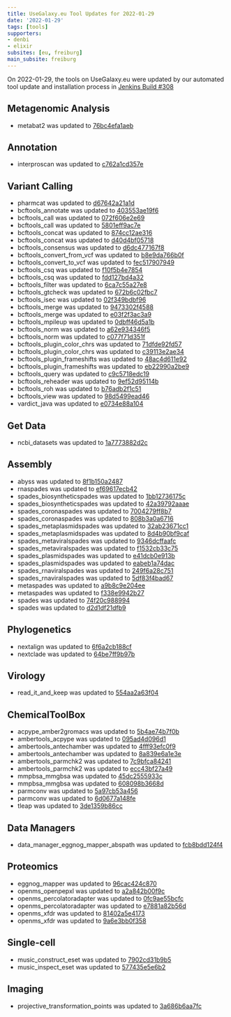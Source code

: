 ```yaml
---
title: UseGalaxy.eu Tool Updates for 2022-01-29
date: '2022-01-29'
tags: [tools]
supporters:
- denbi
- elixir
subsites: [eu, freiburg]
main_subsite: freiburg
---
```


On 2022-01-29, the tools on UseGalaxy.eu were updated by our automated tool update and installation process in [Jenkins Build #308](https://build.galaxyproject.eu/job/usegalaxy-eu/job/install-tools/#308/)


## Metagenomic Analysis

- metabat2 was updated to [76bc4efa1aeb](https://toolshed.g2.bx.psu.edu/view/iuc/metabat2/76bc4efa1aeb)

## Annotation

- interproscan was updated to [c762a1cd357e](https://toolshed.g2.bx.psu.edu/view/bgruening/interproscan/c762a1cd357e)

## Variant Calling

- pharmcat was updated to [d67642a21a1d](https://toolshed.g2.bx.psu.edu/view/bgruening/pharmcat/d67642a21a1d)
- bcftools_annotate was updated to [403553ae19f6](https://toolshed.g2.bx.psu.edu/view/iuc/bcftools_annotate/403553ae19f6)
- bcftools_call was updated to [072f606e2e69](https://toolshed.g2.bx.psu.edu/view/iuc/bcftools_call/072f606e2e69)
- bcftools_call was updated to [5801eff9ac7e](https://toolshed.g2.bx.psu.edu/view/iuc/bcftools_call/5801eff9ac7e)
- bcftools_concat was updated to [874cc12ae316](https://toolshed.g2.bx.psu.edu/view/iuc/bcftools_concat/874cc12ae316)
- bcftools_concat was updated to [d40d4bf05718](https://toolshed.g2.bx.psu.edu/view/iuc/bcftools_concat/d40d4bf05718)
- bcftools_consensus was updated to [d6dc477167f8](https://toolshed.g2.bx.psu.edu/view/iuc/bcftools_consensus/d6dc477167f8)
- bcftools_convert_from_vcf was updated to [b8e9da766b0f](https://toolshed.g2.bx.psu.edu/view/iuc/bcftools_convert_from_vcf/b8e9da766b0f)
- bcftools_convert_to_vcf was updated to [fec517907949](https://toolshed.g2.bx.psu.edu/view/iuc/bcftools_convert_to_vcf/fec517907949)
- bcftools_csq was updated to [f10f5b4e7854](https://toolshed.g2.bx.psu.edu/view/iuc/bcftools_csq/f10f5b4e7854)
- bcftools_csq was updated to [fdd127bd4a32](https://toolshed.g2.bx.psu.edu/view/iuc/bcftools_csq/fdd127bd4a32)
- bcftools_filter was updated to [6ca7c55a27e8](https://toolshed.g2.bx.psu.edu/view/iuc/bcftools_filter/6ca7c55a27e8)
- bcftools_gtcheck was updated to [672b6c02fbc7](https://toolshed.g2.bx.psu.edu/view/iuc/bcftools_gtcheck/672b6c02fbc7)
- bcftools_isec was updated to [02f349bdbf96](https://toolshed.g2.bx.psu.edu/view/iuc/bcftools_isec/02f349bdbf96)
- bcftools_merge was updated to [9473302f4588](https://toolshed.g2.bx.psu.edu/view/iuc/bcftools_merge/9473302f4588)
- bcftools_merge was updated to [e03f2f3ac3a9](https://toolshed.g2.bx.psu.edu/view/iuc/bcftools_merge/e03f2f3ac3a9)
- bcftools_mpileup was updated to [0dbff46d5a1b](https://toolshed.g2.bx.psu.edu/view/iuc/bcftools_mpileup/0dbff46d5a1b)
- bcftools_norm was updated to [a62e934346f5](https://toolshed.g2.bx.psu.edu/view/iuc/bcftools_norm/a62e934346f5)
- bcftools_norm was updated to [c077f71d351f](https://toolshed.g2.bx.psu.edu/view/iuc/bcftools_norm/c077f71d351f)
- bcftools_plugin_color_chrs was updated to [71dfde92fd57](https://toolshed.g2.bx.psu.edu/view/iuc/bcftools_plugin_color_chrs/71dfde92fd57)
- bcftools_plugin_color_chrs was updated to [c39113e2ae34](https://toolshed.g2.bx.psu.edu/view/iuc/bcftools_plugin_color_chrs/c39113e2ae34)
- bcftools_plugin_frameshifts was updated to [48ac4d611e92](https://toolshed.g2.bx.psu.edu/view/iuc/bcftools_plugin_frameshifts/48ac4d611e92)
- bcftools_plugin_frameshifts was updated to [eb22990a2be9](https://toolshed.g2.bx.psu.edu/view/iuc/bcftools_plugin_frameshifts/eb22990a2be9)
- bcftools_query was updated to [c9c5718edc19](https://toolshed.g2.bx.psu.edu/view/iuc/bcftools_query/c9c5718edc19)
- bcftools_reheader was updated to [9ef52d95114b](https://toolshed.g2.bx.psu.edu/view/iuc/bcftools_reheader/9ef52d95114b)
- bcftools_roh was updated to [b76adb2f1c51](https://toolshed.g2.bx.psu.edu/view/iuc/bcftools_roh/b76adb2f1c51)
- bcftools_view was updated to [98d5499ead46](https://toolshed.g2.bx.psu.edu/view/iuc/bcftools_view/98d5499ead46)
- vardict_java was updated to [e0734e88a104](https://toolshed.g2.bx.psu.edu/view/iuc/vardict_java/e0734e88a104)

## Get Data

- ncbi_datasets was updated to [1a7773882d2c](https://toolshed.g2.bx.psu.edu/view/iuc/ncbi_datasets/1a7773882d2c)

## Assembly

- abyss was updated to [8f1b150a2487](https://toolshed.g2.bx.psu.edu/view/iuc/abyss/8f1b150a2487)
- rnaspades was updated to [ef69617ecb42](https://toolshed.g2.bx.psu.edu/view/iuc/rnaspades/ef69617ecb42)
- spades_biosyntheticspades was updated to [1bb12736175c](https://toolshed.g2.bx.psu.edu/view/iuc/spades_biosyntheticspades/1bb12736175c)
- spades_biosyntheticspades was updated to [42a39792aaae](https://toolshed.g2.bx.psu.edu/view/iuc/spades_biosyntheticspades/42a39792aaae)
- spades_coronaspades was updated to [7004279ff8b7](https://toolshed.g2.bx.psu.edu/view/iuc/spades_coronaspades/7004279ff8b7)
- spades_coronaspades was updated to [808b3a0a6716](https://toolshed.g2.bx.psu.edu/view/iuc/spades_coronaspades/808b3a0a6716)
- spades_metaplasmidspades was updated to [32ab23671cc1](https://toolshed.g2.bx.psu.edu/view/iuc/spades_metaplasmidspades/32ab23671cc1)
- spades_metaplasmidspades was updated to [8d4b90bf9caf](https://toolshed.g2.bx.psu.edu/view/iuc/spades_metaplasmidspades/8d4b90bf9caf)
- spades_metaviralspades was updated to [9346dcffaafc](https://toolshed.g2.bx.psu.edu/view/iuc/spades_metaviralspades/9346dcffaafc)
- spades_metaviralspades was updated to [f1532cb33c75](https://toolshed.g2.bx.psu.edu/view/iuc/spades_metaviralspades/f1532cb33c75)
- spades_plasmidspades was updated to [e41dcb0e913b](https://toolshed.g2.bx.psu.edu/view/iuc/spades_plasmidspades/e41dcb0e913b)
- spades_plasmidspades was updated to [eabeb1a74dac](https://toolshed.g2.bx.psu.edu/view/iuc/spades_plasmidspades/eabeb1a74dac)
- spades_rnaviralspades was updated to [249f6a28c751](https://toolshed.g2.bx.psu.edu/view/iuc/spades_rnaviralspades/249f6a28c751)
- spades_rnaviralspades was updated to [5df83f4bad67](https://toolshed.g2.bx.psu.edu/view/iuc/spades_rnaviralspades/5df83f4bad67)
- metaspades was updated to [a9b8c9e204ee](https://toolshed.g2.bx.psu.edu/view/nml/metaspades/a9b8c9e204ee)
- metaspades was updated to [f338e9942b27](https://toolshed.g2.bx.psu.edu/view/nml/metaspades/f338e9942b27)
- spades was updated to [74f20c988994](https://toolshed.g2.bx.psu.edu/view/nml/spades/74f20c988994)
- spades was updated to [d2d1df21dfb9](https://toolshed.g2.bx.psu.edu/view/nml/spades/d2d1df21dfb9)

## Phylogenetics

- nextalign was updated to [6f6a2cb188cf](https://toolshed.g2.bx.psu.edu/view/iuc/nextalign/6f6a2cb188cf)
- nextclade was updated to [64be7ff9b97b](https://toolshed.g2.bx.psu.edu/view/iuc/nextclade/64be7ff9b97b)

## Virology

- read_it_and_keep was updated to [554aa2a63f04](https://toolshed.g2.bx.psu.edu/view/iuc/read_it_and_keep/554aa2a63f04)

## ChemicalToolBox

- acpype_amber2gromacs was updated to [5b4ae74b7f0b](https://toolshed.g2.bx.psu.edu/view/chemteam/acpype_amber2gromacs/5b4ae74b7f0b)
- ambertools_acpype was updated to [095ad4d096d1](https://toolshed.g2.bx.psu.edu/view/chemteam/ambertools_acpype/095ad4d096d1)
- ambertools_antechamber was updated to [4fff93efc0f9](https://toolshed.g2.bx.psu.edu/view/chemteam/ambertools_antechamber/4fff93efc0f9)
- ambertools_antechamber was updated to [8a839e6a1e3e](https://toolshed.g2.bx.psu.edu/view/chemteam/ambertools_antechamber/8a839e6a1e3e)
- ambertools_parmchk2 was updated to [7c9bfca84241](https://toolshed.g2.bx.psu.edu/view/chemteam/ambertools_parmchk2/7c9bfca84241)
- ambertools_parmchk2 was updated to [ecc43bf27a49](https://toolshed.g2.bx.psu.edu/view/chemteam/ambertools_parmchk2/ecc43bf27a49)
- mmpbsa_mmgbsa was updated to [45dc2555933c](https://toolshed.g2.bx.psu.edu/view/chemteam/mmpbsa_mmgbsa/45dc2555933c)
- mmpbsa_mmgbsa was updated to [608098b3668d](https://toolshed.g2.bx.psu.edu/view/chemteam/mmpbsa_mmgbsa/608098b3668d)
- parmconv was updated to [5a97cb53a456](https://toolshed.g2.bx.psu.edu/view/chemteam/parmconv/5a97cb53a456)
- parmconv was updated to [6d0677a148fe](https://toolshed.g2.bx.psu.edu/view/chemteam/parmconv/6d0677a148fe)
- tleap was updated to [3de1359b86cc](https://toolshed.g2.bx.psu.edu/view/chemteam/tleap/3de1359b86cc)

## Data Managers

- data_manager_eggnog_mapper_abspath was updated to [fcb8bdd124f4](https://toolshed.g2.bx.psu.edu/view/galaxyp/data_manager_eggnog_mapper_abspath/fcb8bdd124f4)

## Proteomics

- eggnog_mapper was updated to [96cac424c870](https://toolshed.g2.bx.psu.edu/view/galaxyp/eggnog_mapper/96cac424c870)
- openms_openpepxl was updated to [a2a842b00f9c](https://toolshed.g2.bx.psu.edu/view/galaxyp/openms_openpepxl/a2a842b00f9c)
- openms_percolatoradapter was updated to [0fc9ae55bcfc](https://toolshed.g2.bx.psu.edu/view/galaxyp/openms_percolatoradapter/0fc9ae55bcfc)
- openms_percolatoradapter was updated to [e7881a82b56d](https://toolshed.g2.bx.psu.edu/view/galaxyp/openms_percolatoradapter/e7881a82b56d)
- openms_xfdr was updated to [81402a5e4173](https://toolshed.g2.bx.psu.edu/view/galaxyp/openms_xfdr/81402a5e4173)
- openms_xfdr was updated to [9a6e3bb0f358](https://toolshed.g2.bx.psu.edu/view/galaxyp/openms_xfdr/9a6e3bb0f358)

## Single-cell

- music_construct_eset was updated to [7902cd31b9b5](https://toolshed.g2.bx.psu.edu/view/bgruening/music_construct_eset/7902cd31b9b5)
- music_inspect_eset was updated to [577435e5e6b2](https://toolshed.g2.bx.psu.edu/view/bgruening/music_inspect_eset/577435e5e6b2)

## Imaging

- projective_transformation_points was updated to [3a686b6aa7fc](https://toolshed.g2.bx.psu.edu/view/imgteam/projective_transformation_points/3a686b6aa7fc)


